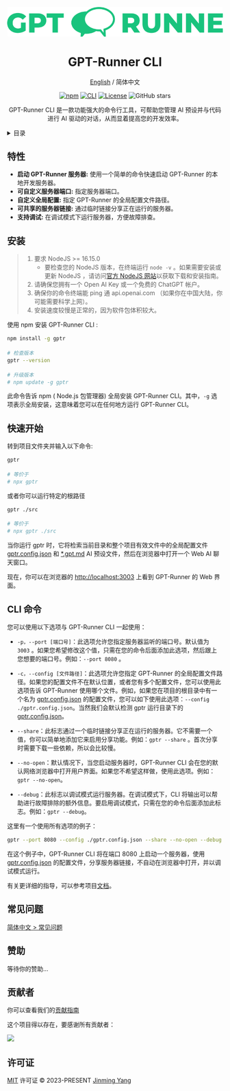 <div align="center">
<img src="../../website/static/img/svg/logo-text.svg" alt="icon"/>

<h1 align="center">GPT-Runner CLI</h1>

[English](https://github.com/nicepkg/gpt-runner/tree/main/packages/gpt-runner-cli/README.md) / 简体中文

[![npm](https://img.shields.io/npm/v/@nicepkg/gpt-runner-cli.svg)](https://www.npmjs.com/package/@nicepkg/gpt-runner-cli)
[![CLI](https://img.shields.io/badge/CLI-Node.js-green?logo=node.js)](https://github.com/nicepkg/gpt-runner/tree/main/packages/gpt-runner-cli/)
[![License](https://img.shields.io/github/license/nicepkg/gpt-runner)](https://github.com/nicepkg/gpt-runner/blob/main/LICENSE)
![GitHub stars](https://img.shields.io/github/stars/nicepkg/gpt-runner?style=social)

GPT-Runner CLI 是一款功能强大的命令行工具，可帮助您管理 AI 预设并与代码进行 AI 驱动的对话，从而显着提高您的开发效率。

</div>

<details>
<summary>目录</summary><br>

- [特性](#特性)
- [安装](#安装)
- [快速开始](#快速开始)
- [CLI 命令](#cli-命令)
- [常见问题](#常见问题)
- [赞助](#赞助)
- [贡献者](#贡献者)
- [许可证](#许可证)

<br></details>

## 特性

- **启动 GPT-Runner 服务器:** 使用一个简单的命令快速启动 GPT-Runner 的本地开发服务器。
- **可自定义服务器端口:** 指定服务器端口。
- **自定义全局配置:** 指定 GPT-Runner 的全局配置文件路径。
- **可共享的服务器链接:** 通过临时链接分享正在运行的服务器。
- **支持调试:** 在调试模式下运行服务器，方便故障排查。

## 安装

> 1. 要求 NodeJS >= 16.15.0
>    - 要检查您的 NodeJS 版本，在终端运行 `node -v` 。如果需要安装或更新 NodeJS ，请访问[官方 NodeJS 网站](https://nodejs.org/)以获取下载和安装指南。
> 2. 请确保您拥有一个 Open AI Key 或一个免费的 ChatGPT 帐户。
> 3. 确保你的命令终端能 ping 通 api.openai.com （如果你在中国大陆，你可能需要科学上网）。
> 4. 安装速度较慢是正常的，因为软件包体积较大。

使用 npm 安装 GPT-Runner CLI :

```bash
npm install -g gptr

# 检查版本
gptr --version

# 升级版本
# npm update -g gptr
```

此命令告诉 npm ( Node.js 包管理器) 全局安装 GPT-Runner CLI。其中，`-g` 选项表示全局安装，这意味着您可以在任何地方运行 GPT-Runner CLI。

## 快速开始

转到项目文件夹并输入以下命令:

```bash
gptr

# 等价于
# npx gptr
```

或者你可以运行特定的根路径

```bash
gptr ./src

# 等价于
# npx gptr ./src
```

当你运行 gptr 时，它将检索当前目录和整个项目有效文件中的全局配置文件 [gptr.config.json](https://github.com/nicepkg/gpt-runner/tree/main/docs/gptr.config.json) 和 [*.gpt.md](https://github.com/nicepkg/gpt-runner/tree/main/docs/example-cn.gpt.md) AI 预设文件，然后在浏览器中打开一个 Web AI 聊天窗口。

现在，你可以在浏览器的 [http://localhost:3003](http://localhost:3003) 上看到 GPT-Runner 的 Web 界面。

## CLI 命令

您可以使用以下选项与 GPT-Runner CLI 一起使用：

- `-p，--port [端口号]`：此选项允许您指定服务器监听的端口号。默认值为 `3003` 。如果您希望修改这个值，只需在您的命令后面添加此选项，然后跟上您想要的端口号。例如：`--port 8080` 。

- `-c，--config [文件路径]`：此选项允许您指定 GPT-Runner 的全局配置文件路径。如果您的配置文件不在默认位置，或者您有多个配置文件，您可以使用此选项告诉 GPT-Runner 使用哪个文件。例如，如果您在项目的根目录中有一个名为 [gptr.config.json](https://github.com/nicepkg/gpt-runner/tree/main/docs/gptr.config.json) 的配置文件，您可以如下使用此选项：`--config ./gptr.config.json`。当然我们会默认检测 gptr 运行目录下的 [gptr.config.json](https://github.com/nicepkg/gpt-runner/tree/main/docs/gptr.config.json)。

- `--share`：此标志通过一个临时链接分享正在运行的服务器。它不需要一个值，你可以简单地添加它来启用分享功能。例如：`gptr --share` 。首次分享时需要下载一些依赖，所以会比较慢。

- `--no-open`：默认情况下，当您启动服务器时，GPT-Runner CLI 会在您的默认网络浏览器中打开用户界面。如果您不希望这样做，使用此选项。例如：`gptr --no-open`。

- `--debug`：此标志以调试模式运行服务器。在调试模式下，CLI 将输出可以帮助进行故障排除的额外信息。要启用调试模式，只需在您的命令后面添加此标志。例如：`gptr --debug`。

这里有一个使用所有选项的例子：

```bash
gptr --port 8080 --config ./gptr.config.json --share --no-open --debug
```

在这个例子中，GPT-Runner CLI 将在端口 8080 上启动一个服务器，使用 [gptr.config.json](https://github.com/nicepkg/gpt-runner/tree/main/docs/gptr.config.json) 的配置文件，分享服务器链接，不自动在浏览器中打开，并以调试模式运行。

有关更详细的指导，可以参考项目[文档](https://gpt-runner.nicepkg.cn)。

## 常见问题

[简体中文 > 常见问题](https://github.com/nicepkg/gpt-runner/tree/main/docs/faq-cn.md)

## 赞助

等待你的赞助...

## 贡献者

你可以查看我们的[贡献指南](https://github.com/nicepkg/gpt-runner/tree/main/CONTRIBUTING.md)

这个项目得以存在，要感谢所有贡献者：

<a href="https://github.com/nicepkg/gpt-runner/graphs/contributors">
  <img src="https://contrib.rocks/image?repo=nicepkg/gpt-runner" />
</a>

## 许可证

[MIT](https://github.com/nicepkg/gpt-runner/tree/main/LICENSE) 许可证 &copy; 2023-PRESENT [Jinming Yang](https://github.com/2214962083)
